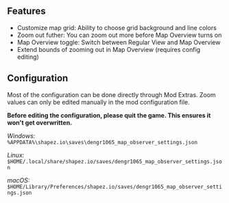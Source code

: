 ## Features

-   Customize map grid: Ability to choose grid background and line colors
-   Zoom out futher: You can zoom out more before Map Overview turns on
-   Map Overview toggle: Switch between Regular View and Map Overview
-   Extend bounds of zooming out in Map Overview (requires config editing)

## Configuration

Most of the configuration can be done directly through Mod Extras. Zoom values
can only be edited manually in the mod configuration file.

**Before editing the configuration, please quit the game. This ensures it won't
get overwritten.**

_Windows:_
`%APPDATA%\shapez.io\saves\dengr1065_map_observer_settings.json`

_Linux:_
`$HOME/.local/share/shapez.io/saves/dengr1065_map_observer_settings.json`

_macOS:_
`$HOME/Library/Preferences/shapez.io/saves/dengr1065_map_observer_settings.json`
